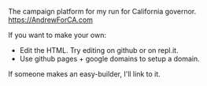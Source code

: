 The campaign platform for my run for California governor.
https://AndrewForCA.com

If you want to make your own:
- Edit the HTML. Try editing on github or on repl.it.
- Use github pages + google domains to setup a domain.

If someone makes an easy-builder, I'll link to it.

